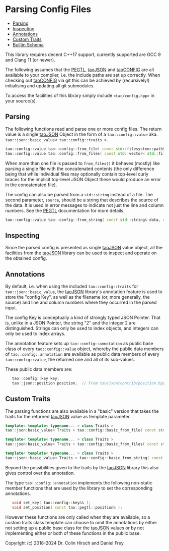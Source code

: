 # Parsing Config Files

*  [Parsing](#parsing)
*  [Inspecting](#inspecting)
*  [Annotations](#annotations)
*  [Custom Traits](#custom-traits)
*  [Builtin Schema](#builtin-schema)

This library requires decent C++17 support, currently supported are GCC 9 and Clang 11 (or newer).

The following assumes that the [PEGTL], [taoJSON] and [taoCONFIG] are all available to your compiler, i.e. the include paths are set up correctly.
When checking out [taoCONFIG] via git this can be achieved by (recursively!) initialising and updating all git submodules.

To access the facilities of this library simply include `<tao/config.hpp>` in your source(s).

## Parsing

The following functions read and parse one or more config files.
The return value is a single [taoJSON] Object in the form of a `tao::config::value` aka. `tao::json::basic_value< tao::config::traits >`.

```c++
tao::config::value tao::config::from_file( const std::filesystem::path& );
tao::config::value tao::config::from_files( const std::vector< std::filesystem::path >& files );
```

When more than one file is passed to `from_files()` it behaves (mostly) like parsing a single file with the concatenated contents (the only difference being that while individual files may optionally contain top-level curly braces for the implicit top-level JSON Object these would produce an error in the concatenated file).

The config can also be parsed from a `std::string` instead of a file.
The second parameter, `source`, should be a string that describes the source of the data.
It is used in error messages to indicate not just the line and column numbers.
See the [PEGTL] documentation for more details.

```c++
tao::config::value tao::config::from_string( const std::string& data, const std::string& source );
```

## Inspecting

Since the parsed config is presented as single [taoJSON] value object, all the facilities from the [taoJSON] library can be used to inspect and operate on the obtained config.

## Annotations

By default, i.e. when using the included `tao::config::traits` for `tao::json::basic_value`, the [taoJSON] library's annotation feature is used to store the "config Key", as well as the filename (or, more generally, the source) and line and column numbers where they occurred in the parsed input.

The config Key is conceptually a kind of strongly typed JSON Pointer.
That is, unlike in a JSON Pointer, the string "2" and the integer 2 are distinguished.
Strings can only be used to index objects, and integers can only be used to index arrays.

The annotation feature sets up `tao::config::annotation` as public base class of every `tao::config::value` object, whereby the public data members of `tao::config::annotation` are available as public data members of every `tao::config::value`, the returned one and all of its sub-values.

These public data members are:

```c++
   tao::config::key key;
   tao::json::position position;  // From tao/json/contrib/position.hpp
```

## Custom Traits

The parsing functions are also available in a "basic" version that takes the traits for the returned [taoJSON] value as template parameter.

```c++
template< template< typename... > class Traits >
tao::json:basic_value< Traits > tao::config::basic_from_file( const std::filesystem::path& );

template< template< typename... > class Traits >
tao::json:basic_value< Traits > tao::config::basic_from_files( const std::vector< std::filesystem::path >& );

template< template< typename... > class Traits >
tao::json::basic_value< Traits > tao::config::basic_from_string( const std::string& data, const std::string& source );
```

Beyond the possibilities given to the traits by the [taoJSON] library this also gives control over the annotation.

The type `tao::config::annotation` implements the following non-static member functions that are used by the library to set the corresponding annotations.

```c++
   void set_key( tao::config::key&& );
   void set_position( const tao::pegtl::position& );
```

However these functions are only called when they are available, so a custom traits class template can choose to omit the annotations by either not setting up a public base class for the [taoJSON] values or by not implementing either or both of these functions in the public base.



Copyright (c) 2018-2024 Dr. Colin Hirsch and Daniel Frey

[PEGTL]: https://github.com/taocpp/PEGTL
[taoCONFIG]: https://github.com/taocpp/config
[taoJSON]: https://github.com/taocpp/json
